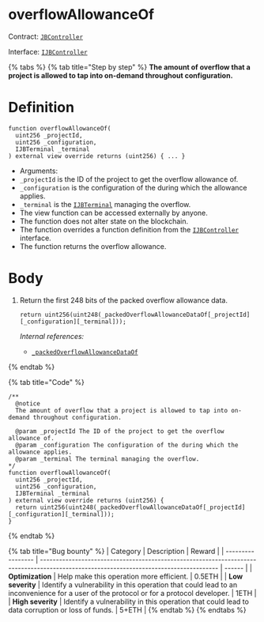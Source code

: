 # overflowAllowanceOf

Contract: [`JBController`](../)​‌

Interface: [`IJBController`](../../../../interfaces/ijbcontroller.md)

{% tabs %}
{% tab title="Step by step" %}
**The amount of overflow that a project is allowed to tap into on-demand throughout configuration.**

# Definition

```solidity
function overflowAllowanceOf(
  uint256 _projectId,
  uint256 _configuration,
  IJBTerminal _terminal
) external view override returns (uint256) { ... }
```

* Arguments:
* `_projectId` is the ID of the project to get the overflow allowance of.
* `_configuration` is the configuration of the during which the allowance applies.
* `_terminal` is the [`IJBTerminal`](../../../../interfaces/ijbterminal.md) managing the overflow.
* The view function can be accessed externally by anyone.
* The function does not alter state on the blockchain.
* The function overrides a function definition from the [`IJBController`](../../../../interfaces/ijbcontroller.md) interface.
* The function returns the overflow allowance.

# Body

1.  Return the first 248 bits of the packed overflow allowance data.

    ```solidity
    return uint256(uint248(_packedOverflowAllowanceDataOf[_projectId][_configuration][_terminal]));
    ```

    _Internal references:_

    * [`_packedOverflowAllowanceDataOf`](../properties/\_packedoverflowallowancedataof.md)

{% endtab %}

{% tab title="Code" %}
```solidity
/**
  @notice 
  The amount of overflow that a project is allowed to tap into on-demand throughout configuration.

  @param _projectId The ID of the project to get the overflow allowance of.
  @param _configuration The configuration of the during which the allowance applies.
  @param _terminal The terminal managing the overflow.
*/
function overflowAllowanceOf(
  uint256 _projectId,
  uint256 _configuration,
  IJBTerminal _terminal
) external view override returns (uint256) {
  return uint256(uint248(_packedOverflowAllowanceDataOf[_projectId][_configuration][_terminal]));
}
```
{% endtab %}

{% tab title="Bug bounty" %}
| Category          | Description                                                                                                                            | Reward |
| ----------------- | -------------------------------------------------------------------------------------------------------------------------------------- | ------ |
| **Optimization**  | Help make this operation more efficient.                                                                                               | 0.5ETH |
| **Low severity**  | Identify a vulnerability in this operation that could lead to an inconvenience for a user of the protocol or for a protocol developer. | 1ETH   |
| **High severity** | Identify a vulnerability in this operation that could lead to data corruption or loss of funds.                                        | 5+ETH  |
{% endtab %}
{% endtabs %}
